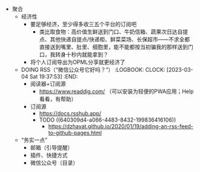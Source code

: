 - 聚合
	- 经济性
		- 要足够经济，至少得多收三五个平台的订阅吧
			- 类比取食物：高价值生鲜送到门口、牛奶信箱、蔬果次日达自提点、其他快递自提点/快递柜、鲜菜菜场、长保超市——不求全都直接送到嘴里、肚里、细胞里，能不能都按当初骗我的那样送到门口，我转身十秒内就能拿到？
		- 将个人订阅导出为OPML分享就更经济了
	- DOING RSS（“微信公众号它好吗？”）
	  :LOGBOOK:
	  CLOCK: [2023-03-04 Sat 19:37:53]
	  :END:
		- 阅读器+订阅源
			- https://www.readdig.com/ （可以安装为轻便的PWA应用；Help看看，有帮助）
		- 订阅源
			- https://docs.rsshub.app/
			- TODO ((640309d4-a066-4483-8432-199836416106))
				- https://dzhavat.github.io/2020/01/19/adding-an-rss-feed-to-github-pages.html
	- “务实一点”
		- 邮箱（引导提醒）
		- 插件、快捷方式
		- 微信公众号（目录）